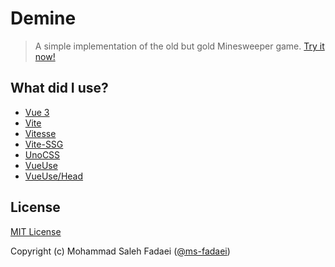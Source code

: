 # Demine
> A simple implementation of the old but gold Minesweeper game. [Try it now!](https://ms-fadaei.github.io/demine/)

## What did I use?
- [Vue 3](https://v3.vuejs.org/)
- [Vite](https://vitejs.dev/)
- [Vitesse](https://github.com/antfu/vitesse)
- [Vite-SSG](https://github.com/antfu/vite-ssg)
- [UnoCSS](https://github.com/antfu/unocss)
- [VueUse](https://github.com/antfu/vueuse)
- [VueUse/Head](https://github.com/vueuse/head)

## License

[MIT License](./LICENSE)

Copyright (c) Mohammad Saleh Fadaei ([@ms-fadaei](https://github.com/ms-fadaei))